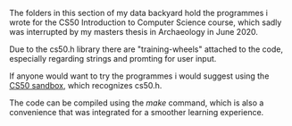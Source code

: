 The folders in this section of my data backyard hold the programmes i wrote for the CS50 Introduction to Computer Science course, which sadly was interrupted by my masters thesis in Archaeology in June 2020.


Due to the cs50.h library there are "training-wheels" attached to the code, especially regarding strings and promting for user input.

If anyone would want to try the programmes i would suggest using the [CS50 sandbox](https://sandbox.cs50.io), which recognizes cs50.h.

The code can be compiled using the *make* command, which is also a convenience that was integrated for a smoother learning experience.
